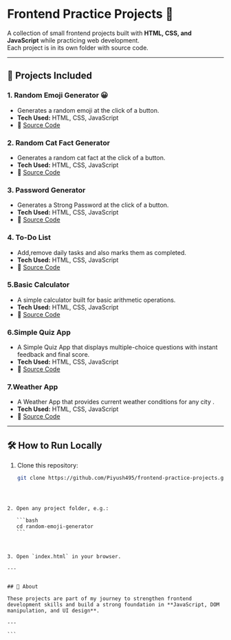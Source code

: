 # Frontend Practice Projects 🚀

A collection of small frontend projects built with **HTML, CSS, and JavaScript** while practicing web development.  
Each project is in its own folder with source code.

---

## 📂 Projects Included

### 1. Random Emoji Generator 😀
- Generates a random emoji at the click of a button.
- **Tech Used:** HTML, CSS, JavaScript
- 📁 [Source Code](./random-emoji-generator)


### 2. Random Cat Fact Generator 
- Generates a random cat fact at the click of a button.
- **Tech Used:** HTML, CSS, JavaScript
- 📁 [Source Code](./random-cat-fact-generator)

### 3. Password Generator 
- Generates a Strong Password at the click of a button.
- **Tech Used:** HTML, CSS, JavaScript
- 📁 [Source Code](./password-generator)

### 4. To-Do List
- Add,remove daily tasks and also marks them as completed.
- **Tech Used:** HTML, CSS, JavaScript
- 📁 [Source Code](./to-do-list)

### 5.Basic Calculator
- A simple calculator built for basic arithmetic operations.
- **Tech Used:** HTML, CSS, JavaScript
- 📁 [Source Code](./basic-calculator)

### 6.Simple Quiz App
- A Simple Quiz App that displays multiple-choice questions with instant feedback and final score.
- **Tech Used:** HTML, CSS, JavaScript
- 📁 [Source Code](./quiz-app)

### 7.Weather App
- A Weather App that provides current weather conditions for any city .
- **Tech Used:** HTML, CSS, JavaScript
- 📁 [Source Code](./Weather-App)

---

## 🛠️ How to Run Locally
1. Clone this repository:
   ```bash
   git clone https://github.com/Piyush495/frontend-practice-projects.git
````



2. Open any project folder, e.g.:

   ```bash
   cd random-emoji-generator
   ```



3. Open `index.html` in your browser.

---


## 📌 About

These projects are part of my journey to strengthen frontend development skills and build a strong foundation in **JavaScript, DOM manipulation, and UI design**.

---

```


